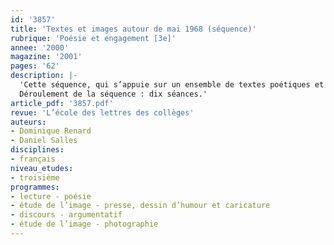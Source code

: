 ```yaml
---
id: '3857'
title: 'Textes et images autour de mai 1968 (séquence)'
rubrique: 'Poésie et engagement [3e]'
annee: '2000'
magazine: '2001'
pages: '62'
description: |-
  'Cette séquence, qui s’appuie sur un ensemble de textes poétiques et de chansons du XXe siècle, est conforme au programme de troisième. Elle met en effet en œuvre une diversité de textes, supports et langages dans des séances qui associent études de textes et d’images. En liaison avec le programme d’histoire, cette séquence élargit la notion d’engagement, réservée traditionnellement à la poésie de la Résistance, à un corpus de textes autour de la révolte de mai 1968 en France. L’axe d’étude principal est la liaison entre la dimension poétique et la dimension argumentative. On insistera sur la force argumentative et persuasive du discours visuel et on étudiera les moyens de persuader et de convaincre par le verbal et le non-verbal. Au fil de la séquence, on proposera aux élèves de nombreux exercices écrits ou oraux pour les inciter à utiliser ces moyens. On mettra en exergue l’importance de la dimension matérielle et formelle de l’expression (sonorités, rythme, prosodie, recours aux images) de l’écriture poétique. Enfin, on cherchera par l’intermédiaire de cette séquence à développer les connaissances littéraires et culturelles des élèves et à faire évoluer leurs représentations de la poésie.
  Déroulement de la séquence : dix séances.'
article_pdf: '3857.pdf'
revue: 'L’école des lettres des collèges'
auteurs:
- Dominique Renard
- Daniel Salles
disciplines:
- français
niveau_etudes:
- troisième
programmes:
- lecture - poésie
- étude de l’image - presse, dessin d’humour et caricature
- discours - argumentatif
- étude de l’image - photographie
---
```

